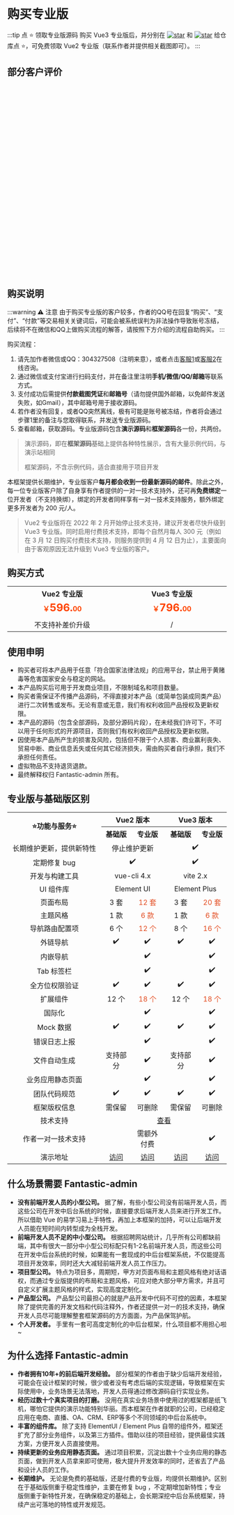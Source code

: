 # 购买专业版

:::tip 点 ⭐ 领取专业版源码
购买 Vue3 专业版后，并分别在 [![star](https://img.shields.io/github/stars/hooray/fantastic-admin?style=social)](https://github.com/hooray/fantastic-admin/stargazers) 和 [![star](https://gitee.com/hooray/fantastic-admin/badge/star.svg?theme=dark)](https://gitee.com/hooray/fantastic-admin/stargazers) 给仓库点 ⭐，可免费领取 Vue2 专业版（联系作者并提供相关截图即可）。
:::

## 部分客户评价

<div style="display: inline-flex; justify-content: center; align-content: center; width: 120px; height: 80px; margin: 14px;"><img :src="$withBase('/customer-1.png')" style="object-fit: contain;" /></div>
<div style="display: inline-flex; justify-content: center; align-content: center; width: 120px; height: 80px; margin: 14px;"><img :src="$withBase('/customer-2.png')" style="object-fit: contain;" /></div>
<div style="display: inline-flex; justify-content: center; align-content: center; width: 120px; height: 80px; margin: 14px;"><img :src="$withBase('/customer-3.png')" style="object-fit: contain;" /></div>
<div style="display: inline-flex; justify-content: center; align-content: center; width: 120px; height: 80px; margin: 14px;"><img :src="$withBase('/customer-4.png')" style="object-fit: contain;" /></div>
<div style="display: inline-flex; justify-content: center; align-content: center; width: 120px; height: 80px; margin: 14px;"><img :src="$withBase('/customer-5.png')" style="object-fit: contain;" /></div>
<div style="display: inline-flex; justify-content: center; align-content: center; width: 120px; height: 80px; margin: 14px;"><img :src="$withBase('/customer-6.png')" style="object-fit: contain;" /></div>
<div style="display: inline-flex; justify-content: center; align-content: center; width: 120px; height: 80px; margin: 14px;"><img :src="$withBase('/customer-7.png')" style="object-fit: contain;" /></div>
<div style="display: inline-flex; justify-content: center; align-content: center; width: 120px; height: 80px; margin: 14px;"><img :src="$withBase('/customer-8.png')" style="object-fit: contain;" /></div>
<div style="display: inline-flex; justify-content: center; align-content: center; width: 120px; height: 80px; margin: 14px;"><img :src="$withBase('/customer-9.png')" style="object-fit: contain;" /></div>
<div style="display: inline-flex; justify-content: center; align-content: center; width: 120px; height: 80px; margin: 14px;"><img :src="$withBase('/customer-10.png')" style="object-fit: contain;" /></div>
<div style="display: inline-flex; justify-content: center; align-content: center; width: 120px; height: 80px; margin: 14px;"><img :src="$withBase('/customer-11.png')" style="object-fit: contain;" /></div>
<div style="display: inline-flex; justify-content: center; align-content: center; width: 120px; height: 80px; margin: 14px;"><img :src="$withBase('/customer-12.png')" style="object-fit: contain;" /></div>

## 购买说明

:::warning ⚠️ 注意
由于购买专业版的客户较多，作者的QQ号在回复“购买”、“支付”、“付款”等交易相关关键词后，可能会被系统误判为非法操作导致账号冻结，后续将不在微信和QQ上做购买流程的解答，请按照下方介绍的流程自助购买。
:::

购买流程：

1. 请先加作者微信或QQ：304327508（注明来意），或者点击[客服1](https://wpa.qq.com/msgrd?v=3&uin=304327508&site=qq&menu=yes)或[客服2](https://wpa.qq.com/msgrd?v=3&uin=61830631&site=qq&menu=yes)在线咨询。
2. 通过微信或支付宝进行扫码支付，并在备注里注明**手机/微信/QQ/邮箱**等联系方式。
3. 支付成功后需提供**付款截图凭证**和**邮箱号**（请勿提供国外邮箱，以免邮件发送失败，如Gmail），其中邮箱号用于接收源码。
4. 若作者没有回复，或者QQ突然离线，极有可能是账号被冻结，作者将会通过步骤1里的备注与您取得联系，并发送专业版源码。
5. 查看邮箱，获取源码。专业版源码包含**演示源码**和**框架源码**各一份，共两份。

> 演示源码，即在**框架源码**基础上提供各种特性展示，含有大量示例代码，与演示站相同
> 
> 框架源码，不含示例代码，适合直接用于项目开发

本框架提供长期维护，专业版客户**每月都会收到一份最新源码的邮件**。除此之外，每一位专业版客户除了自身享有作者提供的一对一技术支持外，还可再**免费绑定**一位开发者（不支持换绑），绑定的开发者同样享有一对一技术支持服务，额外绑定更多开发者为 200 元/人。

> Vue2 专业版将在 2022 年 2 月开始停止技术支持，建议开发者尽快升级到 Vue3 专业版。同时启用付费技术支持，即每个自然月每人 300 元（例如在 3 月 12 日购买付费技术支持，则服务提供到 4 月 12 日为止），主要面向由于客观原因无法升级到 Vue3 专业版的客户。

## 购买方式

<table style="display: table; margin: 1rem auto;">
	<tr>
		<th colspan="2" width="400" align="center">Vue2 专业版</th>
		<th colspan="2" width="400" align="center">Vue3 专业版</th>
	</tr>
	<tr>
		<td colspan="2" align="center"><b style="color: #ff4400;">￥<span style="font-size: 24px;">596.</span>00</b></td>
		<td colspan="2" align="center"><b style="color: #ff4400;">￥<span style="font-size: 24px;">796.</span>00</b></td>
	</tr>
	<tr>
		<td align="center">
			<img :src="$withBase('/qrcode-wechat-vue2.png')" />
		</td>
		<td align="center">
			<img :src="$withBase('/qrcode-alipay-vue2.png')" />
		</td>
		<td align="center">
			<img :src="$withBase('/qrcode-wechat-vue3.png')" />
		</td>
		<td align="center">
			<img :src="$withBase('/qrcode-alipay-vue3.png')" />
		</td>
	</tr>
	<tr>
		<td colspan="2" align="center">不支持补差价升级</td>
		<td colspan="2" align="center">/</td>
	</tr>
</table>

## 使用申明

- 购买者可将本产品用于任意「符合国家法律法规」的应用平台，禁止用于黄赌毒等危害国家安全与稳定的网站。
- 本产品购买后可用于开发商业项目，不限制域名和项目数量。
- 购买者需保证不传播产品源码，不得直接对本产品（或简单包装成同类产品）进行二次转售或发布。无论有意或无意，我们有权利收回产品授权及更新权限。
- 本产品的源码（包含全部源码，及部分源码片段），在未经我们许可下，不可以用于任何形式的开源项目，否则我们有权利收回产品授权及更新权限。
- 因使用本产品所产生的损害及风险，包括但不限于个人损害、商业赢利丧失、贸易中断、商业信息丢失或任何其它经济损失，需由购买者自行承担，我们不承担任何责任。
- 虚拟物品不支持退货退款。
- 最终解释权归 Fantastic-admin 所有。

## 专业版与基础版区别

<table style="display: table; margin: 1rem auto;">
	<tr>
		<th rowspan="2" width="200" align="center">⭐功能与服务⭐</th>
		<th colspan="2" width="400" align="center">Vue2 版本</th>
		<th colspan="2" width="400" align="center">Vue3 版本</th>
	</tr>
	<tr>
		<th align="center">基础版</th>
		<th align="center">专业版</th>
		<th align="center">基础版</th>
		<th align="center">专业版</th>
	</tr>
	<tr>
		<td align="center">长期维护更新，提供新特性</td>
		<td colspan="2" align="center">停止维护更新</td>
		<td colspan="2" align="center">✔️</td>
	</tr>
	<tr>
		<td align="center">定期修复 bug</td>
		<td colspan="2" align="center">✔️</td>
		<td colspan="2" align="center">✔️</td>
	</tr>
	<tr>
		<td align="center">开发与构建工具</td>
		<td colspan="2" align="center">vue-cli 4.x</td>
		<td colspan="2" align="center">vite 2.x</td>
	</tr>
	<tr>
		<td align="center">UI 组件库</td>
		<td colspan="2" align="center">Element UI</td>
		<td colspan="2" align="center">Element Plus</td>
	</tr>
	<tr>
		<td align="center">页面布局</td>
		<td align="center">3 套</td>
		<td align="center" style="color: #e34d22;">12 套</td>
		<td align="center">3 套</td>
		<td align="center" style="color: #e34d22;">20 套</td>
	</tr>
	<tr>
		<td align="center">主题风格</td>
		<td align="center">1 款</td>
		<td align="center" style="color: #e34d22;">6 款</td>
		<td align="center">1 款</td>
		<td align="center" style="color: #e34d22;">6 款</td>
	</tr>
	<tr>
		<td align="center">导航路由配置项</td>
		<td align="center">6 个</td>
		<td align="center" style="color: #e34d22;">12 个</td>
		<td align="center">8 个</td>
		<td align="center" style="color: #e34d22;">16 个</td>
	</tr>
	<tr>
		<td align="center">外链导航</td>
		<td align="center">✔️</td>
		<td align="center">✔️</td>
		<td align="center">✔️</td>
		<td align="center">✔️</td>
	</tr>
	<tr>
		<td align="center">内嵌导航</td>
		<td align="center"></td>
		<td align="center">✔️</td>
		<td align="center"></td>
		<td align="center">✔️</td>
	</tr>
	<tr>
		<td align="center">Tab 标签栏</td>
		<td align="center"></td>
		<td align="center">✔️</td>
		<td align="center"></td>
		<td align="center">✔️</td>
	</tr>
	<tr>
		<td align="center">全方位权限验证</td>
		<td align="center">✔️</td>
		<td align="center">✔️</td>
		<td align="center">✔️</td>
		<td align="center">✔️</td>
	</tr>
	<tr>
		<td align="center">扩展组件</td>
		<td align="center">12 个</td>
		<td align="center" style="color: #e34d22;">18 个</td>
		<td align="center">12 个</td>
		<td align="center" style="color: #e34d22;">18 个</td>
	</tr>
	<tr>
		<td align="center">国际化</td>
		<td align="center"></td>
		<td align="center">✔️</td>
		<td align="center"></td>
		<td align="center">✔️</td>
	</tr>
	<tr>
		<td align="center">Mock 数据</td>
		<td align="center">✔️</td>
		<td align="center">✔️</td>
		<td align="center">✔️</td>
		<td align="center">✔️</td>
	</tr>
	<tr>
		<td align="center">错误日志上报</td>
		<td align="center"></td>
		<td align="center">✔️</td>
		<td align="center"></td>
		<td align="center">✔️</td>
	</tr>
	<tr>
		<td align="center">文件自动生成</td>
		<td align="center">支持部分</td>
		<td align="center">✔️</td>
		<td align="center">支持部分</td>
		<td align="center">✔️</td>
	</tr>
	<tr>
		<td align="center">业务应用静态页面</td>
		<td align="center"></td>
		<td align="center">✔️</td>
		<td align="center"></td>
		<td align="center">✔️</td>
	</tr>
	<tr>
		<td align="center">团队代码规范</td>
		<td align="center">✔️</td>
		<td align="center">✔️</td>
		<td align="center">✔️</td>
		<td align="center">✔️</td>
	</tr>
	<tr>
		<td align="center">框架版权信息</td>
		<td align="center">需保留</td>
		<td align="center">可删除</td>
		<td align="center">需保留</td>
		<td align="center">可删除</td>
	</tr>
	<tr>
		<td align="center">技术支持</td>
		<td colspan="4" align="center">
			<a href="support">查看</a>
		</td>
	</tr>
	<tr>
		<td align="center">作者一对一技术支持</td>
		<td align="center"></td>
		<td align="center">需额外付费</td>
		<td align="center"></td>
		<td align="center">✔️</td>
	</tr>
	<tr>
		<td align="center">演示地址</td>
		<td align="center">
			<a href="vue2/basic" target="_blank">访问</a>
		</td>
		<td align="center">
			<a href="vue2/pro" target="_blank">访问</a>
		</td>
		<td align="center">
			<a href="vue3/basic" target="_blank">访问</a>
		</td>
		<td align="center">
			<a href="vue3/pro" target="_blank">访问</a>
		</td>
	</tr>
</table>

## 什么场景需要 Fantastic-admin

- **没有前端开发人员的小型公司。** 据了解，有些小型公司没有前端开发人员，而这些公司在开发中后台系统的时候，直接要求后端开发人员来进行开发工作。所以借助 Vue 的易学习易上手特性，再加上本框架的加持，可以让后端开发人员能在短时间内转型成为全栈开发。
- **前端开发人员不足的中小型公司。** 根据招聘网站统计，几乎所有公司都缺前端，其中有很大一部分中小型公司标配只有1-2名前端开发人员，而这些公司在开发中后台系统的时候，如果能有一套现成的中后台框架系统，不仅能提高项目开发效率，同时还大大减轻前端开发人员工作压力。
- **项目型公司。** 特点为项目多，周期短，甲方对页面布局和主题风格有绝对话语权，而通过专业版提供的布局和主题风格，可应对绝大部分甲方需求，并且可自定义扩展主题风格的样式，实现高度定制化。
- **产品型公司。** 产品型公司最担心的就是产品开发中代码不可控的因素，本框架除了提供完善的开发文档和代码注释外，作者还提供一对一的技术支持，确保开发人员尽可能理解整套框架源码的方方面面，为产品保驾护航。
- **个人开发者。** 手里有一套可高度定制化的中后台框架，什么项目都不用担心啦~

## 为什么选择 Fantastic-admin

- **作者拥有10年+的前后端开发经验。** 部分框架的作者由于缺少后端开发经验，可能会在设计框架的时候，很少或者没有考虑后端的实现逻辑，导致框架在实际使用中，业务场景无法落地，开发人员得通过修改源码自行实现业务。
- **经历过数十个真实项目的打磨。** 没用在真实业务场景中使用过的框架都是纸飞机，哪怕它提供的演示功能特别华丽。而本框架在作者就职的公司，已经稳定应用在电商、直播、OA、CRM、ERP等多个不同领域的中后台系统中。
- **丰富的组件库。** 除了支持 ElementUI / Element Plus 自带的组件外，框架还扩充了部分业务组件，以及第三方插件。借助以往的项目经验，提供最佳实践方案，方便开发人员直接使用。
- **持续更新的业务应用静态页面。** 通过项目积累，沉淀出数十个业务应用的静态页面，做到开发人员拿来即可使用，极大提升开发效率的同时，还省去了产品和设计人员的工作。
- **长期维护。** 无论是免费的基础版，还是付费的专业版，均提供长期维护。区别在于基础版侧重于稳定性维护，主要在修复 bug ，不定期增加新特性；专业版侧重于新特性开发，在确保稳定的基础上，会长期深挖中后台系统框架，持续产出可落地的特性或开发规范。